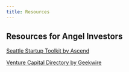 ```yaml
---
title: Resources
---
```


## Resources for Angel Investors

[Seattle Startup Toolkit by Ascend](https://www.ascend.vc/seattle-startup-toolkit)

[Venture Capital Directory by Geekwire](https://www.geekwire.com/venture-capital/)